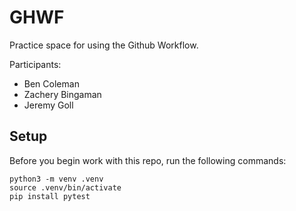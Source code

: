 
# GHWF

Practice space for using the Github Workflow.

Participants:
* Ben Coleman
* Zachery Bingaman
* Jeremy Goll

## Setup

Before you begin work with this repo, run the following commands:

```
python3 -m venv .venv
source .venv/bin/activate
pip install pytest
```
